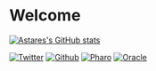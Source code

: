 # Welcome

[![Astares's GitHub stats](https://github-readme-stats.vercel.app/api?username=astares&show_icons=true&theme=yeblu)](https://github.com/astares/github-readme-stats)

[![Twitter](https://img.shields.io/badge/-Twitter-1D9BF0?style=flat&logo=Twitter&logoColor=white)](https://twitter.com/TorstenAstares)
[![Github](https://img.shields.io/badge/-Github-000?style=flat&logo=Github&logoColor=white)](https://github.com/astares)
[![Pharo](https://img.shields.io/badge/-Pharo-3297D4?style=flat&logo=Harbor&logoColor=white)](https://github.com/pharo-project)
[![Oracle](https://img.shields.io/badge/-Oracle-C74634?style=flat&logo=Oracle&logoColor=white)](https://cloud.oracle.com/?tenant=Astares)

